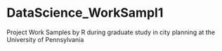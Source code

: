 # DataScience_WorkSampl1
Project Work Samples by R during graduate study in city planning at the University of Pennsylvania
